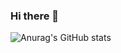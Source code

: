 ### Hi there 👋


![Anurag's GitHub stats](https://github-readme-stats.vercel.app/api?username=anuraghazra&show_icons=true&theme=synthwave)





